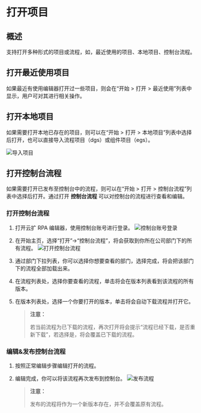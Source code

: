 # 打开项目

## 概述

支持打开多种形式的项目或流程，如，最近使用的项目、本地项目、控制台流程。

## 打开最近使用项目

如果最近有使用编辑器打开过一些项目，则会在“开始 > 打开 > 最近使用”列表中显示，用户可对其进行相关操作。

## 打开本地项目

如果需要打开本地已存在的项目，则可以在“开始 > 打开 > 本地项目”列表中选择后打开，也可以直接导入流程项目（dgs）或组件项目（egs）。

![导入项目](https://docimages.blob.core.chinacloudapi.cn/images/Studio/importproject20210830.png)

## 打开控制台流程

如果需要打开已发布至控制台中的流程，则可以在“开始 > 打开 > 控制台流程”列表中选择后打开。通过打开 **控制台流程** 可以对控制台的流程进行查看和编辑。

### 打开控制台流程

1. 打开云扩 RPA 编辑器，使用控制台账号进行登录。
![控制台账号登录](https://docimages.blob.core.chinacloudapi.cn/images/Studio/workingProcess/consoleaccount20201112.png)
2. 在开始主页，选择“打开”->“控制台流程”，将会获取到你所在公司部门下的所有流程。
![打开控制台流程](https://docimages.blob.core.chinacloudapi.cn/images/Studio/workingProcess/openconsoleflow20201112.png)

3. 通过部门下拉列表，你可以选择你想要查看的部门，选择完成，将会把该部门下的流程全部加载出来。

4. 在流程列表处，选择你要查看的流程，单击将会在版本列表看到该流程的所有版本。

5. 在版本列表处，选择一个你要打开的版本，单击将会自动下载流程并打开它。

    > **注意：**
    >
    > 若当前流程为已下载的流程，再次打开将会提示“流程已经下载，是否重新下载”，若选择是，将会覆盖已下载的流程。

### 编辑&发布控制台流程

1. 按照正常编辑步骤编辑打开的流程。

2. 编辑完成，你可以将该流程再次发布到控制台。
![发布流程](https://docimages.blob.core.chinacloudapi.cn/images/Studio/workingProcess/publishconsole20201112.png)

   > **注意：**
   >
   > 发布的流程将作为一个新版本存在，并不会覆盖原有流程。

